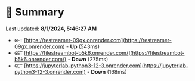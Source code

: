 # 📖 Summary
Last updated: **8/1/2024, 5:46:27 AM**

- `GET` [https://restreamer-09gx.onrender.com](https://restreamer-09gx.onrender.com) - **Up** (543ms)
- `GET` [https://filestreambot-b5k6.onrender.com/](https://filestreambot-b5k6.onrender.com/) - **Down** (275ms)
- `GET` [https://jupyterlab-python3-12-3.onrender.com](https://jupyterlab-python3-12-3.onrender.com) - **Down** (168ms)
